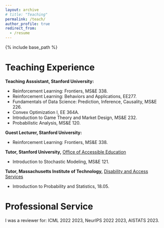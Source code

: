 ```yaml
---
layout: archive
# title: "Teaching"
permalink: /teach/
author_profile: true
redirect_from:
  - /resume
---
```


{% include base_path %}

Teaching Experience
======
**Teaching Asssistant, Stanford University:** 
* Reinforcement Learning: Frontiers, MS&E 338.  
* Reinforcement Learning: Behaviors and Applications, EE277. 
* Fundamentals of Data Science: Prediction, Inference, Causality, MS&E 226. 
* Convex Optimization I, EE 364A. 
* Introduction to Game Theory and Market Design, MS&E 232. 
* Probabilistic Analysis, MS&E 120.

**Guest Lecturer, Stanford University:**
* Reinforcement Learning: Frontiers, MS&E 338.

**Tutor, Stanford University,** [Office of Accessible Education](https://oae.stanford.edu/)
* Introduction to Stochastic Modeling, MS&E 121. 

**Tutor, Massachusetts Institute of Technology,** [Disability and Access Services](https://studentlife.mit.edu/das)
* Introduction to Probability and Statistics, 18.05. 

Professional Service 
======
I was a reviewer for: ICML 2022 2023, NeurIPS 2022 2023, AISTATS 2023. 
